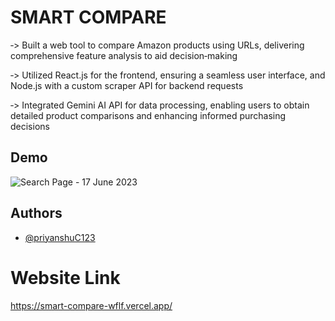 
# SMART COMPARE
‐> Built a web tool to compare Amazon products using URLs, delivering comprehensive feature analysis to aid decision‐making

‐> Utilized React.js for the frontend, ensuring a seamless user interface, and Node.js with a custom scraper API for backend requests

‐> Integrated Gemini AI API for data processing, enabling users to obtain detailed product comparisons and enhancing informed purchasing decisions

## Demo
![Search Page - 17 June 2023](
https://github.com/user-attachments/assets/db7075f4-13ee-49ee-a6b5-b880987031ff)


## Authors

- [@priyanshuC123](https://github.com/priyanshuC123)

# Website Link 

https://smart-compare-wflf.vercel.app/




